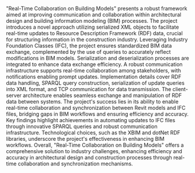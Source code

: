 "Real-Time Collaboration on Building Models" presents a robust framework aimed at improving communication and collaboration within architectural design and building information modeling (BIM) processes. The project introduces a novel approach utilizing serialized XML objects to facilitate real-time updates to Resource Description Framework (RDF) data, crucial for structuring information in the construction industry. Leveraging Industry Foundation Classes (IFC), the project ensures standardized BIM data exchange, complemented by the use of queries to accurately reflect modifications in BIM models. Serialization and deserialization processes are integrated to enhance data exchange efficiency. A robust communication infrastructure supports real-time collaboration among stakeholders, with notifications enabling prompt updates. Implementation details cover RDF data handling, SPARQL query construction, serialization of update queries into XML format, and TCP communication for data transmission. The client-server architecture enables seamless exchange and manipulation of RDF data between systems. The project's success lies in its ability to enable real-time collaboration and synchronization between Revit models and IFC files, bridging gaps in BIM workflows and ensuring efficiency and accuracy. Key findings highlight achievements in automating updates to IFC files through innovative SPARQL queries and robust communication infrastructure. Technological choices, such as the XBIM and dotNet RDF libraries, underscore the project's effectiveness in enhancing BIM workflows. Overall, "Real-Time Collaboration on Building Models" offers a comprehensive solution to industry challenges, enhancing efficiency and accuracy in architectural design and construction processes through real-time collaboration and synchronization mechanisms.
